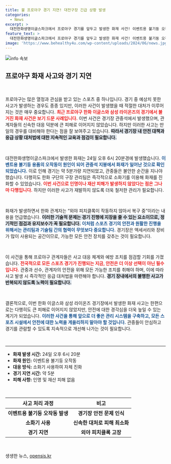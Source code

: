 ```yaml
---
title: 불 프로야구 경기 지연! 대전구장 긴급 상황 발생
categories:
  - News
excerpt: >
  대전한화생명이글스파크에서 프로야구 경기를 앞두고 발생한 화재 사건! 이벤트용 불기둥 오작동으로 약 5분 경기 지연, 그러나 인명 피해는 없음. 소화 조치 성공!
feature_text: >
  대전한화생명이글스파크에서 프로야구 경기를 앞두고 발생한 화재 사건! 이벤트용 불기둥 오작동으로 약 5분 경기 지연, 그러나 인명 피해는 없음. 소화 조치 성공!
image: 'https://www.behealthy4u.com/wp-content/uploads/2024/06/news.jpg'
---
```


<p><img src="https://www.behealthy4u.com/wp-content/uploads/2024/06/news.jpg" alt="info 속보" /></p>

<h2 data-ke-size="size26">프로야구 화재 사고와 경기 지연</h2>

<p data-ke-size="size16">&nbsp;</p>

<p>프로야구는 많은 열정과 관심을 받고 있는 스포츠 중 하나입니다. 경기 중 예상치 못한 사고가 발생하는 경우도 종종 있지만, 이러한 사건이 발생했을 때 적절한 대처가 이루어지는 것은 매우 중요합니다. <b><span style="color: #ee2323;">최근 프로야구 한화 이글스와 삼성 라이온즈의 경기에서 불거진 화재 사건은 보기 드문 사례입니다.</span></b> 이번 사건은 경기장 관중석에서 발생했으며, 관계자들의 신속한 대응 덕분에 큰 피해로 이어지지 않았습니다. 하지만 이러한 사고는 만일의 경우를 대비해야 한다는 점을 잘 보여주고 있습니다. <b><span style="background-color: #21538527;">따라서 경기장 내 안전 대책과 응급 상황 대처법에 대한 지속적인 교육과 점검이 필요합니다.</span></b></p>

<p data-ke-size="size16">&nbsp;</p>

<p>대전한화생명이글스파크에서 발생한 화재는 24일 오후 6시 20분경에 발생했습니다. <b><span style="color: #1a5490;">이벤트용 불기둥 용품의 오작동이 원인이 되어 관중석 지붕에서 화재가 일어난 것으로 확인되었습니다.</span></b> 이로 인해 경기는 약 5분가량 지연되었고, 관중들은 불안한 순간을 지나야 했습니다. 다행히도 한화 구단의 구장 관리팀은 즉각적으로 소화기를 이용해 화재를 진화할 수 있었습니다. <b><span style="color: #ee2323;">이번 사건으로 인명이나 재산 피해가 발생하지 않았다는 점은 그나마 다행입니다.</span></b> 하지만 이러한 사고가 재발하지 않도록 더욱 철저한 관리가 필요합니다.</p>

<p data-ke-size="size16">&nbsp;</p>

<p>화재가 발생하면서 한화 관계자는 “외야 피치클록이 작동하지 않아서 복구 중”이라는 내용을 언급했습니다. <b><span style="background-color: #21538527;">이러한 기술적 문제는 경기 진행에 지장을 줄 수 있는 요소이므로, 정기적인 점검과 유지보수가 꼭 필요합니다.</span></b> <b><span style="color: #1a5490;">이처럼 스포츠 경기의 안전과 원활한 진행을 위해서는 관리팀과 기술팀 간의 협력이 무엇보다 중요합니다.</span></b> 경기장은 액세서리와 장비가 많이 사용되는 공간이므로, 가능한 모든 안전 장치를 갖추는 것이 필요합니다. </p>

<p data-ke-size="size16">&nbsp;</p>

<p>이 사건을 통해 프로야구 관계자들은 사고 대응 체계와 예방 조치를 점검할 기회를 가졌습니다. <b><span style="color: #ee2323;">전국적으로 모든 스포츠 경기가 진행되는 지금, 안전은 더 이상 선택이 아닌 필수입니다.</span></b> 관중과 선수, 관계자의 안전을 위해 모든 가능한 조치를 취해야 하며, 이에 따라 사고 발생 시 즉각적인 응급 대처법을 마련해야 합니다. <b><span style="background-color: #21538527;">경기 장내에서의 불행한 사고가 반복되지 않도록 노력이 필요합니다.</span></b></p>

<p data-ke-size="size16">&nbsp;</p>

<p>결론적으로, 이번 한화 이글스와 삼성 라이온즈 경기장에서 발생한 화재 사고는 한편으로는 다행히도 큰 피해로 이어지지 않았지만, 안전에 대한 경각심을 더욱 높일 수 있는 계기가 되었습니다. <b><span style="color: #1a5490;">이러한 사건을 통해 앞으로 더 좋은 관리 시스템을 구축하고, 모든 스포츠 시설에서 안전에 대한 노력을 게을리하지 말아야 할 것입니다.</span></b> 관중들이 안심하고 경기를 관람할 수 있도록 지속적으로 개선해 나가는 것이 필요합니다. </p>

<p data-ke-size="size16">&nbsp;</p>

<hr />

<ul>
    <li><b>화재 발생 시간:</b> 24일 오후 6시 20분</li>
    <li><b>화재 원인:</b> 이벤트용 불기둥 오작동</li>
    <li><b>대응 방식:</b> 소화기 사용하여 자체 진화</li>
    <li><b>경기 지연 시간:</b> 약 5분</li>
    <li><b>피해 사항:</b> 인명 및 재산 피해 없음</li>
</ul>

<p data-ke-size="size16">&nbsp;</p>

<table style="width: 100%;">
    <thead>
        <tr>
            <th style="text-align: center;"><b>사고 처리 과정</b></th>
            <th style="text-align: center;"><b>비고</b></th>
        </tr>
    </thead>
    <tbody>
        <tr>
            <td style="text-align: center; height: 17px;"><b>이벤트용 불기둥 오작동 발생</b></td>
            <td style="text-align: center; height: 17px;"><b>경기장 안전 문제 인식</b></td>
        </tr>
        <tr>
            <td style="text-align: center; height: 17px;"><b>소화기 사용</b></td>
            <td style="text-align: center; height: 17px;"><b>신속한 대처로 피해 최소화</b></td>
        </tr>
        <tr>
            <td style="text-align: center; height: 17px;"><b>경기 지연</b></td>
            <td style="text-align: center; height: 17px;"><b>외야 피치클록 고장</b></td>
        </tr>
    </tbody>
</table>

<p data-ke-size="size16">&nbsp;</p>
생생한 뉴스, <a href="https://opensis.kr" rel="dofollow">opensis.kr</a>


